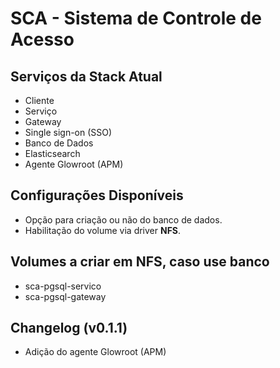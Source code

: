 # SCA - Sistema de Controle de Acesso

## Serviços da Stack Atual
 - Cliente
 - Serviço
 - Gateway
 - Single sign-on (SSO)
 - Banco de Dados
 - Elasticsearch
 - Agente Glowroot (APM)

## Configurações Disponíveis
- Opção para criação ou não do banco de dados.
- Habilitação do volume via driver **NFS**.

## Volumes a criar em NFS, caso use banco
- sca-pgsql-servico
- sca-pgsql-gateway

## Changelog (v0.1.1)
- Adição do agente Glowroot (APM)
